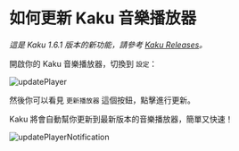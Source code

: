 # 如何更新 Kaku 音樂播放器

_這是 Kaku 1.6.1 版本的新功能，請參考 [Kaku Releases](https://github.com/EragonJ/Kaku/releases)。_

開啟你的 Kaku 音樂播放器，切換到 `設定`：

![updatePlayer](http://i.imgur.com/O3pYSCY.png)

然後你可以看見 `更新播放器` 這個按鈕，點擊進行更新。

Kaku 將會自動幫你更新到最新版本的音樂播放器，簡單又快速！

![updatePlayerNotification](http://i.imgur.com/RYeuoEr.png)
